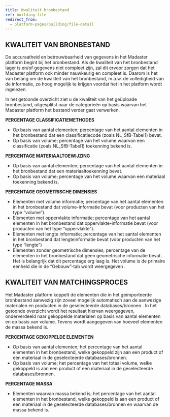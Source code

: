 ```yaml
---
title: Kwaliteit bronbestand
ref: building-file
redirect_from:
  - platform-pages/building/file-detail
---
```


## KWALITEIT VAN BRONBESTAND
De accuraatheid en betrouwbaarheid van gegevens in het Madaster platform begint bij het bronbestand. Als de kwaliteit van het bronbestand lager is en/of gegevens niet compleet zijn, zal dit ervoor zorgen dat het Madaster platform ook minder nauwkeurig en compleet is. Daarom is het van belang om de kwaliteit van het bronbestand, m.a.w. de volledigheid van de informatie, zo hoog mogelijk te krijgen voordat het in het platform wordt ingelezen.

In het getoonde overzicht ziet u de kwaliteit van het geüploade bronbestand, uitgesplitst naar de categorieën op basis waarvan het Madaster platform het bestand verder gaat verwerken.

**PERCENTAGE CLASSIFICATIEMETHODES**
- Op basis van aantal elementen; percentage van het aantal elementen in het bronbestand dat een classificatiecode (zoals NL_SfB-Tabel1) bevat.
- Op basis van volume; percentage van het volume waarvan een classificatie (zoals NL_SfB-Tabel1) toekenning bekend is.

**PERCENTAGE MATERIAALTOEWIJZING**
- Op basis van aantal elementen; percentage van het aantal elementen in het bronbestand dat een materiaaltoekenning bevat.
- Op basis van volume; percentage van het volume waarvan een materiaal toekenning bekend is.

**PERCENTAGE GEOMETRISCHE DIMENSIES**
- Elementen met volume informatie; percentage van het aantal elementen in het bronbestand dat volume-informatie bevat (voor producten van het type “volume”).
- Elementen met oppervlakte informatie; percentage van het aantal elementen in het bronbestand dat oppervlakte-informatie bevat (voor producten van het type “oppervlakte”).
- Elementen met lengte informatie; percentage van het aantal elementen in het bronbestand dat lengteinformatie bevat (voor producten van het type “lengte”)
- Elementen zonder geometrische dimensies; percentage van de elementen in het bronbestand dat geen geometrische informatie bevat. Het is belangrijk dat dit percentage erg laag is. Het volume is de primaire eenheid die in de “Gebouw”-tab wordt weergegeven .




## KWALITEIT VAN MATCHINGSPROCES
Het Madaster platform koppelt de elementen die in het geïmporteerde bronbestand aanwezig zijn zoveel mogelijk automatisch aan de aanwezige materialen en producten in de geselecteerde databases/bronnen . In het getoonde overzicht wordt het resultaat hiervan weergegeven, onderverdeeld naar gekoppelde materialen op basis van aantal elementen en op basis van volume. Tevens wordt aangegeven van hoeveel elementen de massa bekend is.

**PERCENTAGE GEKOPPELDE ELEMENTEN**
- Op basis van aantal elementen; het percentage van het aantal elementen in het bronbestand, welke gekoppeld zijn aan een product of een materiaal in de geselecteerde databases/bronnen.
- Op basis van volume; het percentage van het totaal volume, welke gekoppeld is aan een product of een materiaal in de geselecteerde databases/bronnen.


**PERCENTAGE MASSA**
- Elementen waarvan massa bekend is; het percentage van het aantal elementen in het bronbestand, welke gekoppeld is aan een product of een materiaal in de geselecteerde databases/bronnen en waarvan de massa bekend is.

